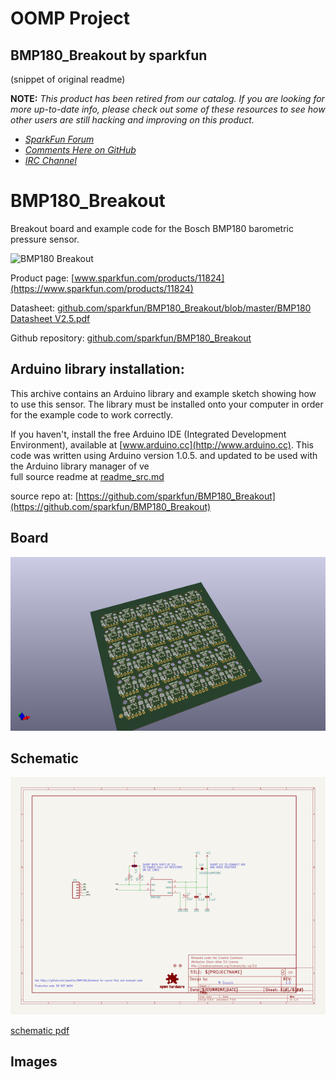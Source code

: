 # OOMP Project  
## BMP180_Breakout  by sparkfun  
  
(snippet of original readme)  
  
**NOTE:** *This product has been retired from our catalog. If you are looking for more up-to-date info, please check out some of these resources to see how other users are still hacking and improving on this product.*  
* *[SparkFun Forum](https://forum.sparkfun.com/)*  
* *[Comments Here on GitHub](https://github.com/sparkfun/BMP180_Breakout_Arduino_Library/issues)*  
* *[IRC Channel](https://www.sparkfun.com/news/263)*  
  
BMP180_Breakout  
===============  
  
Breakout board and example code for the Bosch BMP180 barometric pressure sensor.  
  
![BMP180 Breakout](https://dlnmh9ip6v2uc.cloudfront.net/images/products/1/1/8/2/4/11824-01.jpg)  
  
Product page: [www.sparkfun.com/products/11824](https://www.sparkfun.com/products/11824)  
  
Datasheet: [github.com/sparkfun/BMP180_Breakout/blob/master/BMP180 Datasheet V2.5.pdf](https://github.com/sparkfun/BMP180_Breakout/blob/master/BMP180%20Datasheet%20V2.5.pdf?raw=true)  
  
Github repository: [github.com/sparkfun/BMP180_Breakout](https://github.com/sparkfun/BMP180_Breakout)  
  
Arduino library installation:  
-------------------  
  
This archive contains an Arduino library and example sketch showing how to use this sensor. The library must be installed onto your computer in order for the example code to work correctly.  
  
If you haven't, install the free Arduino IDE (Integrated Development Environment), available at [www.arduino.cc](http://www.arduino.cc). This code was written using Arduino version 1.0.5. and updated to be used with the Arduino library manager of ve  
  full source readme at [readme_src.md](readme_src.md)  
  
source repo at: [https://github.com/sparkfun/BMP180_Breakout](https://github.com/sparkfun/BMP180_Breakout)  
## Board  
  
[![working_3d.png](working_3d_600.png)](working_3d.png)  
## Schematic  
  
[![working_schematic.png](working_schematic_600.png)](working_schematic.png)  
  
[schematic pdf](working_schematic.pdf)  
## Images  
